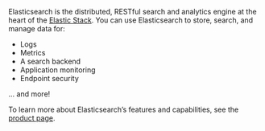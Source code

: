 Elasticsearch is the distributed, RESTful search and analytics engine at the heart of the [Elastic Stack](https://www.elastic.co/products). You can use Elasticsearch to store, search, and manage data for:
 - Logs
 - Metrics
 - A search backend
 - Application monitoring
 - Endpoint security

... and more!

To learn more about Elasticsearch’s features and capabilities, see the [product page](https://www.elastic.co/products/elasticsearch).
